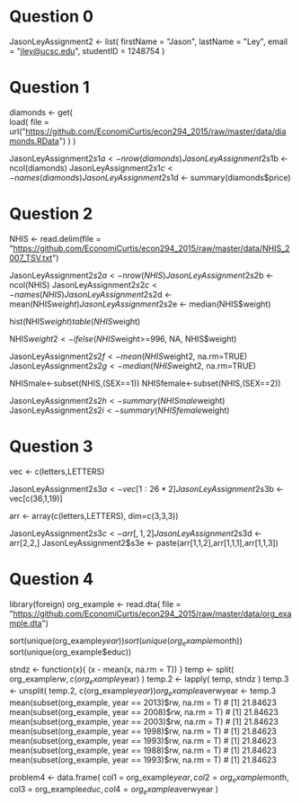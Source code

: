 # Question 0

JasonLeyAssignment2 <- list(
  firstName = "Jason",
  lastName  = "Ley",
  email     = "jley@ucsc.edu",
  studentID = 1248754
)

# Question 1
diamonds <- get(  
  load(
      file = url("https://github.com/EconomiCurtis/econ294_2015/raw/master/data/diamonds.RData")
      )
  )

JasonLeyAssignment2$s1a <- nrow(diamonds)
JasonLeyAssignment2$s1b <- ncol(diamonds)
JasonLeyAssignment2$s1c <- names(diamonds)
JasonLeyAssignment2$s1d <- summary(diamonds$price)

# Question 2
NHIS <- read.delim(file = "https://github.com/EconomiCurtis/econ294_2015/raw/master/data/NHIS_2007_TSV.txt")

JasonLeyAssignment2$s2a <- nrow(NHIS)
JasonLeyAssignment2$s2b <- ncol(NHIS)
JasonLeyAssignment2$s2c <- names(NHIS)
JasonLeyAssignment2$s2d <- mean(NHIS$weight)
JasonLeyAssignment2$s2e <- median(NHIS$weight)

hist(NHIS$weight)
table(NHIS$weight)

NHIS$weight2<-ifelse(NHIS$weight>=996, NA, NHIS$weight)

JasonLeyAssignment2$s2f <- mean(NHIS$weight2, na.rm=TRUE)
JasonLeyAssignment2$s2g <- median(NHIS$weight2, na.rm=TRUE)

NHISmale<-subset(NHIS,(SEX==1))
NHISfemale<-subset(NHIS,(SEX==2))

JasonLeyAssignment2$s2h <- summary(NHISmale$weight)
JasonLeyAssignment2$s2i <- summary(NHISfemale$weight)

# Question 3
vec <- c(letters,LETTERS)

JasonLeyAssignment2$s3a <- vec[1:26*2]
JasonLeyAssignment2$s3b <- vec[c(36,1,19)]

arr <- array(c(letters,LETTERS), dim=c(3,3,3))

JasonLeyAssignment2$s3c <- arr[,1,2]
JasonLeyAssignment2$s3d <- arr[2,2,]
JasonLeyAssignment2$s3e <- paste(arr[1,1,2],arr[1,1,1],arr[1,1,3])

# Question 4

library(foreign)
org_example <- read.dta(
    file = "https://github.com/EconomiCurtis/econ294_2015/raw/master/data/org_example.dta")

sort(unique(org_example$year))
sort(unique(org_example$month))
sort(unique(org_example$educ))

stndz <- function(x){
      (x - mean(x, na.rm = T))
    }
  temp <- split(
      org_example$rw, c(org_example$year)
    )
  temp.2 <- lapply(
      temp, 
      stndz
    )
  temp.3 <- unsplit(
      temp.2,
      c(org_example$year)
    )
  org_example$averwyear <- temp.3
  mean(subset(org_example, year == 2013)$rw, na.rm = T) # [1] 21.84623
  mean(subset(org_example, year == 2008)$rw, na.rm = T) # [1] 21.84623
  mean(subset(org_example, year == 2003)$rw, na.rm = T) # [1] 21.84623
  mean(subset(org_example, year == 1998)$rw, na.rm = T) # [1] 21.84623
  mean(subset(org_example, year == 1993)$rw, na.rm = T) # [1] 21.84623
  mean(subset(org_example, year == 1988)$rw, na.rm = T) # [1] 21.84623
  mean(subset(org_example, year == 1993)$rw, na.rm = T) # [1] 21.84623
  
  
problem4 <- data.frame(
    col1 = org_example$year,
    col2 = org_example$month,
    col3 = org_example$educ,
    col4 = org_example$averwyear
)
